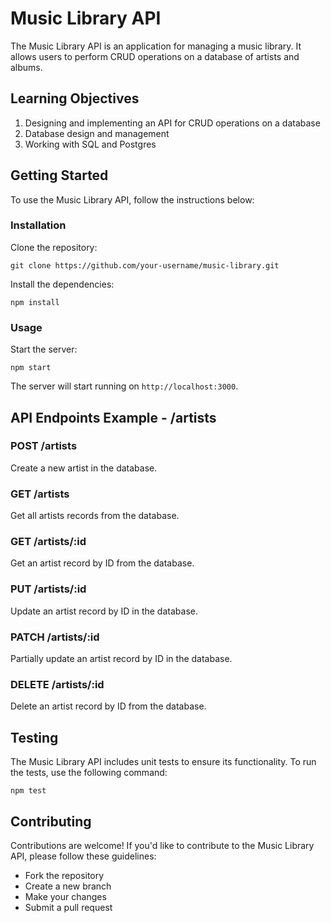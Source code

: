 <h1>Music Library API</h1>
<p>The Music Library API is an application for managing a music library. It allows users to perform CRUD operations on a database of artists and albums.</p>
<h2>Learning Objectives</h2>
<ol>
  <li>Designing and implementing an API for CRUD operations on a database</li>
  <li>Database design and management</li>
  <li>Working with SQL and Postgres</li>
</ol>
<h2>Getting Started</h2>
<p>To use the Music Library API, follow the instructions below:</p>
<h3>Installation</h3>
<p>Clone the repository:</p>
<pre><code>git clone https://github.com/your-username/music-library.git</code></pre>
<p>Install the dependencies:</p>
<pre><code>npm install</code></pre>
<h3>Usage</h3>
<p>Start the server:</p>
<pre><code>npm start</code></pre>
<p>The server will start running on <code>http://localhost:3000</code>.</p>
<h2>API Endpoints Example - /artists</h2>
<h3>POST /artists</h3>
<p>Create a new artist in the database.</p>
<h3>GET /artists</h3>
<p>Get all artists records from the database.</p>
<h3>GET /artists/:id</h3>
<p>Get an artist record by ID from the database.</p>
<h3>PUT /artists/:id</h3>
<p>Update an artist record by ID in the database.</p>
<h3>PATCH /artists/:id</h3>
<p>Partially update an artist record by ID in the database.</p>
<h3>DELETE /artists/:id</h3>
<p>Delete an artist record by ID from the database.</p>

<h2>Testing</h2>
<p>The Music Library API includes unit tests to ensure its functionality. To run the tests, use the following command:</p>
<pre><code>npm test</code></pre>

<h2>Contributing</h2>
<p>Contributions are welcome! If you'd like to contribute to the Music Library API, please follow these guidelines:</p>
<ul>
  <li>Fork the repository</li>
  <li>Create a new branch</li>
  <li>Make your changes</li>
  <li>Submit a pull request</li>
</ul>
